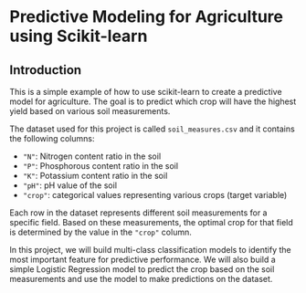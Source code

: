# Predictive Modeling for Agriculture using Scikit-learn

## Introduction

This is a simple example of how to use scikit-learn to create a predictive model for agriculture. The goal is to predict which crop will have the highest yield based on various soil measurements.

The dataset used for this project is called `soil_measures.csv` and it contains the following columns:

- `"N"`: Nitrogen content ratio in the soil
- `"P"`: Phosphorous content ratio in the soil
- `"K"`: Potassium content ratio in the soil
- `"pH"`: pH value of the soil
- `"crop"`: categorical values representing various crops (target variable)

Each row in the dataset represents different soil measurements for a specific field. Based on these measurements, the optimal crop for that field is determined by the value in the `"crop"` column.

In this project, we will build multi-class classification models to identify the most important feature for predictive performance. We will also build a simple Logistic Regression model to predict the crop based on the soil measurements and use the model to make predictions on the dataset.
